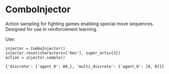 # ComboInjector
Action sampling for fighting games enabling special move sequences. Designed for use in reinforcement learning.

Use:
```
injector = ComboInjector()
injector.reset(characters=['Ken'], super_arts=[3])
action = injector.sample()

{'discrete': {'agent_0': 80,}, 'multi_discrete': {'agent_0': [8, 0]}}
```
